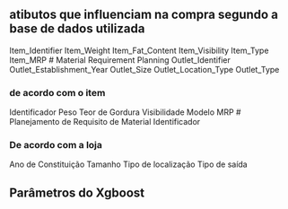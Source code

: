 
## atibutos que influenciam na compra segundo a base de dados utilizada 

Item_Identifier
Item_Weight
Item_Fat_Content
Item_Visibility
Item_Type
Item_MRP # Material Requirement Planning
Outlet_Identifier
Outlet_Establishment_Year
Outlet_Size
Outlet_Location_Type
Outlet_Type

### de acordo com o item
Identificador
Peso
Teor de Gordura
Visibilidade
Modelo
MRP # Planejamento de Requisito de Material
Identificador
### De acordo com a loja 
Ano de Constituição
Tamanho
Tipo de localização
Tipo de saída

## Parâmetros do Xgboost



